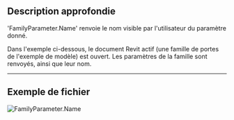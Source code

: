 ## Description approfondie
'FamilyParameter.Name' renvoie le nom visible par l'utilisateur du paramètre donné.

Dans l'exemple ci-dessous, le document Revit actif (une famille de portes de l'exemple de modèle) est ouvert. Les paramètres de la famille sont renvoyés, ainsi que leur nom.
___
## Exemple de fichier

![FamilyParameter.Name](./Revit.Elements.FamilyParameter.Name_img.jpg)
